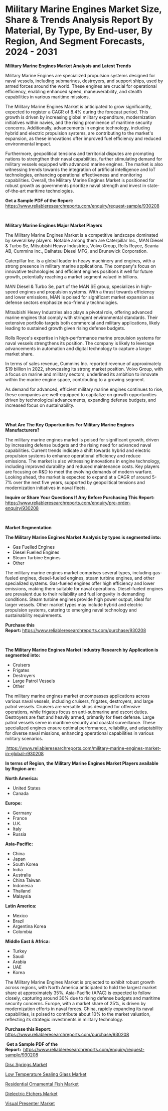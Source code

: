 <p><h1>Military Marine Engines Market Size, Share & Trends Analysis Report By Material, By Type, By End-user, By Region, And Segment Forecasts, 2024 - 2031</h1></p><p><strong>Military Marine Engines Market Analysis and Latest Trends</strong></p>
<p><p>Military Marine Engines are specialized propulsion systems designed for naval vessels, including submarines, destroyers, and support ships, used by armed forces around the world. These engines are crucial for operational efficiency, enabling enhanced speed, maneuverability, and stealth capabilities in various maritime missions.</p><p>The Military Marine Engines Market is anticipated to grow significantly, expected to register a CAGR of 8.4% during the forecast period. This growth is driven by increasing global military expenditure, modernization initiatives within navies, and the rising prominence of maritime security concerns. Additionally, advancements in engine technology, including hybrid and electric propulsion systems, are contributing to the market's expansion, as these innovations offer improved fuel efficiency and reduced environmental impact.</p><p>Furthermore, geopolitical tensions and territorial disputes are prompting nations to strengthen their naval capabilities, further stimulating demand for military vessels equipped with advanced marine engines. The market is also witnessing trends towards the integration of artificial intelligence and IoT technologies, enhancing operational effectiveness and monitoring capabilities. Overall, the Military Marine Engines Market is positioned for robust growth as governments prioritize naval strength and invest in state-of-the-art maritime technologies.</p></p>
<p><strong>Get a Sample PDF of the Report:&nbsp;</strong> <a href="https://www.reliableresearchreports.com/enquiry/request-sample/930208?utm_campaign=34&utm_medium=2&utm_source=Github&utm_content=ia&utm_term=25122024&utm_id=military-marine-engines">https://www.reliableresearchreports.com/enquiry/request-sample/930208</a></p>
<p>&nbsp;</p>
<p><strong>Military Marine Engines Major Market Players</strong></p>
<p><p>The Military Marine Engines Market is a competitive landscape dominated by several key players. Notable among them are Caterpillar Inc., MAN Diesel & Turbo Se, Mitsubishi Heavy Industries, Volvo Group, Rolls Royce, Scania AB, Cummins Inc., Daihatsu Diesel MFG, and Brunswick Corporation. </p><p>Caterpillar Inc. is a global leader in heavy machinery and engines, with a strong presence in military marine applications. The company's focus on innovative technologies and efficient engines positions it well for future growth, potentially reaching a market segment valued in billions.</p><p>MAN Diesel & Turbo Se, part of the MAN SE group, specializes in high-speed engines and propulsion systems. With a thrust towards efficiency and lower emissions, MAN is poised for significant market expansion as defense sectors emphasize eco-friendly technologies.</p><p>Mitsubishi Heavy Industries also plays a pivotal role, offering advanced marine engines that comply with stringent environmental standards. Their extensive portfolio targets both commercial and military applications, likely leading to sustained growth given rising defense budgets.</p><p>Rolls Royce's expertise in high-performance marine propulsion systems for naval vessels strengthens its position. The company is likely to leverage advancements in automation and digital technology to capture a larger market share.</p><p>In terms of sales revenue, Cummins Inc. reported revenue of approximately $19 billion in 2022, showcasing its strong market position. Volvo Group, with a focus on marine and military sectors, underlined its ambition to innovate within the marine engine space, contributing to a growing segment.</p><p>As demand for advanced, efficient military marine engines continues to rise, these companies are well-equipped to capitalize on growth opportunities driven by technological advancements, expanding defense budgets, and increased focus on sustainability.</p></p>
<p>&nbsp;</p>
<p><strong>What Are The Key Opportunities For Military Marine Engines Manufacturers?</strong></p>
<p><p>The military marine engines market is poised for significant growth, driven by increasing defense budgets and the rising need for advanced naval capabilities. Current trends indicate a shift towards hybrid and electric propulsion systems to enhance operational efficiency and reduce emissions. The market is also witnessing innovations in engine technology, including improved durability and reduced maintenance costs. Key players are focusing on R&D to meet the evolving demands of modern warfare. Looking ahead, the market is expected to expand at a CAGR of around 5-7% over the next five years, supported by geopolitical tensions and modernization initiatives in naval fleets.</p></p>
<p><strong>Inquire or Share Your Questions If Any Before Purchasing This Report:</strong> <a href="https://www.reliableresearchreports.com/enquiry/pre-order-enquiry/930208?utm_campaign=34&utm_medium=2&utm_source=Github&utm_content=ia&utm_term=25122024&utm_id=military-marine-engines">https://www.reliableresearchreports.com/enquiry/pre-order-enquiry/930208</a></p>
<p>&nbsp;</p>
<p><strong>Market Segmentation</strong></p>
<p><strong>The Military Marine Engines Market Analysis by types is segmented into:</strong></p>
<p><ul><li>Gas Fuelled Engines</li><li>Diesel Fuelled Engines</li><li>Steam Turbine Engines</li><li>Other</li></ul></p>
<p><p>The military marine engines market comprises several types, including gas-fueled engines, diesel-fueled engines, steam turbine engines, and other specialized systems. Gas-fueled engines offer high efficiency and lower emissions, making them suitable for naval operations. Diesel-fueled engines are prevalent due to their reliability and fuel longevity in demanding conditions. Steam turbine engines provide high power output, ideal for larger vessels. Other market types may include hybrid and electric propulsion systems, catering to emerging naval technology and sustainability requirements.</p></p>
<p><strong>Purchase this Report:&nbsp;</strong><a href="https://www.reliableresearchreports.com/purchase/930208?utm_campaign=34&utm_medium=2&utm_source=Github&utm_content=ia&utm_term=25122024&utm_id=military-marine-engines">https://www.reliableresearchreports.com/purchase/930208</a></p>
<p>&nbsp;</p>
<p><strong>The Military Marine Engines Market Industry Research by Application is segmented into:</strong></p>
<p><ul><li>Cruisers</li><li>Frigates</li><li>Destroyers</li><li>Large Patrol Vessels</li><li>Other</li></ul></p>
<p><p>The military marine engines market encompasses applications across various naval vessels, including cruisers, frigates, destroyers, and large patrol vessels. Cruisers are versatile ships designed for offensive operations, while frigates focus on anti-submarine and escort duties. Destroyers are fast and heavily armed, primarily for fleet defense. Large patrol vessels serve in maritime security and coastal surveillance. These specialized engines ensure optimal performance, reliability, and adaptability for diverse naval missions, enhancing operational capabilities in various military scenarios.</p></p>
<p><a href="https://www.reliableresearchreports.com/military-marine-engines-market-in-global-r930208?utm_campaign=34&utm_medium=2&utm_source=Github&utm_content=ia&utm_term=25122024&utm_id=military-marine-engines">&nbsp;https://www.reliableresearchreports.com/military-marine-engines-market-in-global-r930208</a></p>
<p><strong>In terms of Region, the Military Marine Engines Market Players available by Region are:</strong></p>
<p>
    <p> <strong> North America: </strong>
        <ul>
            <li>United States</li>
            <li>Canada</li>
        </ul>
        </p> 
    <p> <strong> Europe: </strong>
        <ul>
            <li>Germany</li>
            <li>France</li>
            <li>U.K.</li>
            <li>Italy</li>
            <li>Russia</li>
        </ul>
        </p> 
    <p> <strong> Asia-Pacific: </strong>
        <ul>
            <li>China</li>
            <li>Japan</li>
            <li>South Korea</li>
            <li>India</li>
            <li>Australia</li>
            <li>China Taiwan</li>
            <li>Indonesia</li>
            <li>Thailand</li>
            <li>Malaysia</li>
        </ul>
        </p> 
    <p> <strong> Latin America: </strong>
        <ul>
            <li>Mexico</li>
            <li>Brazil</li>
            <li>Argentina Korea</li>
            <li>Colombia</li>
        </ul>
        </p> 
    <p> <strong> Middle East & Africa: </strong>
        <ul>
            <li>Turkey</li>
            <li>Saudi</li>
            <li>Arabia</li>
            <li>UAE</li>
            <li>Korea</li>
        </ul>
    </p>
    </p>
<p><p>The Military Marine Engines Market is projected to exhibit robust growth across regions, with North America anticipated to hold the largest market share at approximately 35%. Asia-Pacific (APAC) is expected to follow closely, capturing around 30% due to rising defense budgets and maritime security concerns. Europe, with a market share of 25%, is driven by modernization efforts in naval forces. China, rapidly expanding its naval capabilities, is poised to contribute about 10% to the market valuation, reflecting its strategic investments in military technology.</p></p>
<p><strong>Purchase this Report: </strong><a href="https://www.reliableresearchreports.com/purchase/930208?utm_campaign=34&utm_medium=2&utm_source=Github&utm_content=ia&utm_term=25122024&utm_id=military-marine-engines">https://www.reliableresearchreports.com/purchase/930208</a></p>
<p>&nbsp;<strong>Get a Sample PDF of the Report:&nbsp;&nbsp;</strong><a href="https://www.reliableresearchreports.com/enquiry/request-sample/930208?utm_campaign=34&utm_medium=2&utm_source=Github&utm_content=ia&utm_term=25122024&utm_id=military-marine-engines">https://www.reliableresearchreports.com/enquiry/request-sample/930208</a></p>
<p><strong></strong></p>
<p><p><a href="https://www.linkedin.com/pulse/disc-springs-market-analysis-deployment-growth-factors-regional-irmlf?utm_campaign=34&utm_medium=2&utm_source=Github&utm_content=ia&utm_term=25122024&utm_id=military-marine-engines">Disc Springs Market</a></p><p><a href="https://www.linkedin.com/pulse/insightful-low-temperature-sealing-glass-market-size-expected-xlcoe?utm_campaign=34&utm_medium=2&utm_source=Github&utm_content=ia&utm_term=25122024&utm_id=military-marine-engines">Low Temperature Sealing Glass Market</a></p><p><a href="https://github.com/HobertDavis43/Market-Research-Report-List-1/blob/main/residential-ornamental-fish-market.md?utm_campaign=34&utm_medium=2&utm_source=Github&utm_content=ia&utm_term=25122024&utm_id=military-marine-engines">Residential Ornamental Fish Market</a></p><p><a href="https://github.com/AshikRahman991/Market-Research-Report-List-1/blob/main/dielectric-etchers-market.md?utm_campaign=34&utm_medium=2&utm_source=Github&utm_content=ia&utm_term=25122024&utm_id=military-marine-engines">Dielectric Etchers Market</a></p><p><a href="https://www.linkedin.com/pulse/visual-presenter-market-size-overview-growth-analysis-149-lfktc?utm_campaign=34&utm_medium=2&utm_source=Github&utm_content=ia&utm_term=25122024&utm_id=military-marine-engines">Visual Presenter Market</a></p></p>